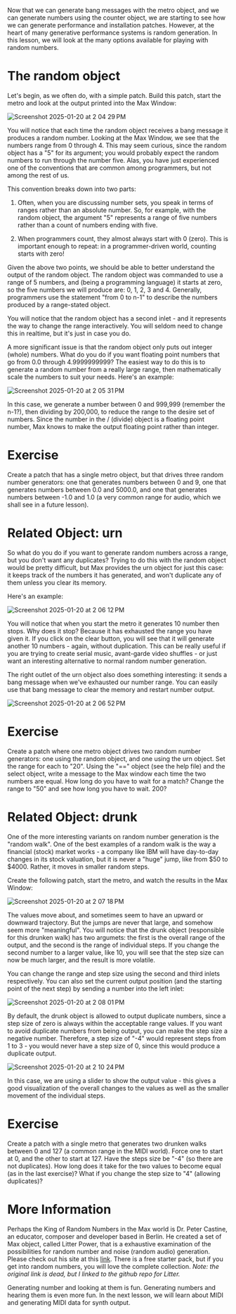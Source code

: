 Now that we can generate bang messages with the metro object, and we can generate numbers using the counter object, we are starting to see how we can generate performance and installation patches. However, at the heart of many generative performance systems is random generation. In this lesson, we will look at the many options available for playing with random numbers.

# The random object
Let's begin, as we often do, with a simple patch. Build this patch, start the metro and look at the output printed into the Max Window:

![Screenshot 2025-01-20 at 2 04 29 PM](https://github.com/user-attachments/assets/818564c6-ebed-4442-934a-8ab0fb636153)

You will notice that each time the random object receives a bang message it produces a random number. Looking at the Max Window, we see that the numbers range from 0 through 4. This may seem curious, since the random object has a "5" for its argument; you would probably expect the random numbers to run through the number five. Alas, you have just experienced one of the conventions that are common among programmers, but not among the rest of us.

This convention breaks down into two parts:

1. Often, when you are discussing number sets, you speak in terms of ranges rather than an absolute number. So, for example, with the random object, the argument "5" represents a range of five numbers rather than a count of numbers ending with five.

2. When programmers count, they almost always start with 0 (zero). This is important enough to repeat: in a programmer-driven world, counting starts with zero!

Given the above two points, we should be able to better understand the output of the random object. The random object was commanded to use a range of 5 numbers, and (being a programming language) it starts at zero, so the five numbers we will produce are: 0, 1, 2, 3 and 4. Generally, programmers use the statement "from 0 to n-1" to describe the numbers produced by a range-stated object.

You will notice that the random object has a second inlet - and it represents the way to change the range interactively. You will seldom need to change this in realtime, but it's just in case you do.

A more significant issue is that the random object only puts out integer (whole) numbers. What do you do if you want floating point numbers that go from 0.0 through 4.9999999999? The easiest way to do this is to generate a random number from a really large range, then mathematically scale the numbers to suit your needs. Here's an example:

![Screenshot 2025-01-20 at 2 05 31 PM](https://github.com/user-attachments/assets/e82de598-b53d-4713-ae00-91f2a7197855)

In this case, we generate a number between 0 and 999,999 (remember the n-1?), then dividing by 200,000, to reduce the range to the desire set of numbers. Since the number in the / (divide) object is a floating point number, Max knows to make the output floating point rather than integer.

# Exercise
Create a patch that has a single metro object, but that drives three random number generators: one that generates numbers between 0 and 9, one that generates numbers between 0.0 and 5000.0, and one that generates numbers between -1.0 and 1.0 (a very common range for audio, which we shall see in a future lesson).

# Related Object: urn
So what do you do if you want to generate random numbers across a range, but you don't want any duplicates? Trying to do this with the random object would be pretty difficult, but Max provides the urn object for just this case: it keeps track of the numbers it has generated, and won't duplicate any of them unless you clear its memory.

Here's an example:

![Screenshot 2025-01-20 at 2 06 12 PM](https://github.com/user-attachments/assets/a0ba35a0-3fa9-4359-bdf0-9719bcc662ef)

You will notice that when you start the metro it generates 10 number then stops. Why does it stop? Because it has exhausted the range you have given it. If you click on the clear button, you will see that it will generate another 10 numbers - again, without duplication. This can be really useful if you are trying to create serial music, avant-garde video shuffles - or just want an interesting alternative to normal random number generation.

The right outlet of the urn object also does something interesting: it sends a bang message when we've exhausted our number range. You can easily use that bang message to clear the memory and restart number output.

![Screenshot 2025-01-20 at 2 06 52 PM](https://github.com/user-attachments/assets/28e23553-e731-48ef-b30e-0f62fc900558)

# Exercise
Create a patch where one metro object drives two random number generators: one using the random object, and one using the urn object. Set the range for each to "20". Using the "==" object (see the help file) and the select object, write a message to the Max window each time the two numbers are equal. How long do you have to wait for a match? Change the range to "50" and see how long you have to wait. 200?

# Related Object: drunk
One of the more interesting variants on random number generation is the "random walk". One of the best examples of a random walk is the way a financial (stock) market works - a company like IBM will have day-to-day changes in its stock valuation, but it is never a "huge" jump, like from $50 to $4000. Rather, it moves in smaller random steps.

Create the following patch, start the metro, and watch the results in the Max Window:

![Screenshot 2025-01-20 at 2 07 18 PM](https://github.com/user-attachments/assets/f1870da0-5515-470a-842c-a177722f3496)

The values move about, and sometimes seem to have an upward or downward trajectory. But the jumps are never that large, and somehow seem more "meaningful". You will notice that the drunk object (responsible for this drunken walk) has two argumets: the first is the overall range of the output, and the second is the range of individual steps. If you change the second number to a larger value, like 10, you will see that the step size can now be much larger, and the result is more volatile.

You can change the range and step size using the second and third inlets respectively. You can also set the current output position (and the starting point of the next step) by sending a number into the left inlet:

![Screenshot 2025-01-20 at 2 08 01 PM](https://github.com/user-attachments/assets/709b0489-b99a-43b4-877e-326a18a427d1)

By default, the drunk object is allowed to output duplicate numbers, since a step size of zero is always within the acceptable range values. If you want to avoid duplicate numbers from being output, you can make the step size a negative number. Therefore, a step size of "-4" would represent steps from 1 to 3 - you would never have a step size of 0, since this would produce a duplicate output.

![Screenshot 2025-01-20 at 2 10 24 PM](https://github.com/user-attachments/assets/4ca95cf4-6c15-4977-a348-169cfca6224d)

In this case, we are using a slider to show the output value - this gives a good visualization of the overall changes to the values as well as the smaller movement of the individual steps.

# Exercise
Create a patch with a single metro that generates two drunken walks between 0 and 127 (a common range in the MIDI world). Force one to start at 0, and the other to start at 127. Have the steps size be "-4" (so there are not duplicates). How long does it take for the two values to become equal (as in the last exercise)? What if you change the step size to "4" (allowing duplicates)?

# More Information
Perhaps the King of Random Numbers in the Max world is Dr. Peter Castine, an educator, composer and developer based in Berlin. He created a set of Max object, called Litter Power, that is a exhaustive examination of the possibilities for random number and noise (random audio) generation. Please check out his site at this [link](https://github.com/pcastine-lp/LitterPower). There is a free starter pack, but if you get into random numbers, you will love the complete collection. *Note: the original link is dead, but I linked to the github repo for Litter.*

Generating number and looking at them is fun. Generating numbers and hearing them is even more fun. In the next lesson, we will learn about MIDI and generating MIDI data for synth output.
